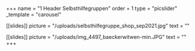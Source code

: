 +++
name = "1 Header Selbsthilfegruppen"
order = 1
type = "picslider"
_template = "carousel"

[[slides]]
picture = "/uploads/selbsthilfegruppe_shop_sep2021.jpg"
text = ""

[[slides]]
picture = "/uploads/img_4497_baeckerwitwen-min.JPG"
text = ""
+++


